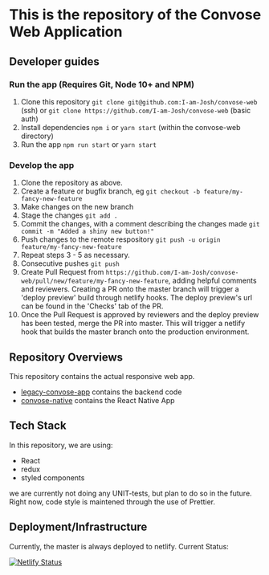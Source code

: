 # This is the repository of the Convose Web Application

## Developer guides

### Run the app (Requires Git, Node 10+ and NPM)

1. Clone this repository `git clone git@github.com:I-am-Josh/convose-web` (ssh) or `git clone https://github.com/I-am-Josh/convose-web` (basic auth)
2. Install dependencies `npm i` or `yarn start` (within the convose-web directory)
3. Run the app `npm run start` or `yarn start`

### Develop the app

1. Clone the repository as above.
2. Create a feature or bugfix branch, eg `git checkout -b feature/my-fancy-new-feature`
3. Make changes on the new branch
4. Stage the changes `git add .`
5. Commit the changes, with a comment describing the changes made `git commit -m "Added a shiny new button!"`
6. Push changes to the remote respository `git push -u origin feature/my-fancy-new-feature`
7. Repeat steps 3 - 5 as necessary.
8. Consecutive pushes `git push`
9. Create Pull Request from `https://github.com/I-am-Josh/convose-web/pull/new/feature/my-fancy-new-feature`, adding helpful comments and reviewers. Creating a PR onto the master branch will trigger a 'deploy preview' build through netlify hooks. The deploy preview's url can be found in the 'Checks' tab of the PR.
10. Once the Pull Request is approved by reviewers and the deploy preview has been tested, merge the PR into master. This will trigger a netlify hook that builds the master branch onto the production environment.

## Repository Overviews

This repository contains the actual responsive web app.

- [legacy-convose-app](https://github.com/i-am-josh/legacy-convose-app)
  contains the backend code
- [convose-native](https://github.com/i-am-josh/convose-native)
  contains the React Native App

## Tech Stack

In this repository, we are using:

- React
- redux
- styled components

we are currently not doing any UNIT-tests, but plan to do so in the future. Right now, code style is maintened through the use of Prettier.

## Deployment/Infrastructure

Currently, the master is always deployed to netlify. Current Status:

[![Netlify Status](https://api.netlify.com/api/v1/badges/92024eb8-dcf3-4c9c-9f81-f9e3c9fef390/deploy-status)](https://app.netlify.com/sites/convose/deploys)
